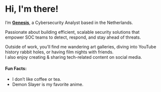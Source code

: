 <h1>Hi, I'm there!</h1>

I’m [**Genesis**](https://genesisvarelli.com/), a Cybersecurity Analyst based in the Netherlands.

Passionate about building efficient, scalable security solutions that empower SOC teams to detect, respond, and stay ahead of threats.

Outside of work, you’ll find me wandering art galleries, diving into YouTube history rabbit holes, or having film nights with friends. <br> I also enjoy creating & sharing tech-related content on social media.

#### Fun Facts:

* I don’t like coffee or tea.
* Demon Slayer is my favorite anime.
